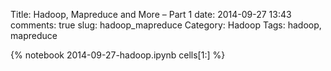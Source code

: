 Title: Hadoop, Mapreduce and More – Part 1
date:  2014-09-27 13:43
comments: true
slug: hadoop_mapreduce
Category: Hadoop
Tags: hadoop, mapreduce


{% notebook 2014-09-27-hadoop.ipynb cells[1:] %}
